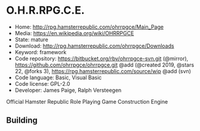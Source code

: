 # O.H.R.RPG.C.E.

- Home: http://rpg.hamsterrepublic.com/ohrrpgce/Main_Page
- Media: https://en.wikipedia.org/wiki/OHRRPGCE
- State: mature
- Download: http://rpg.hamsterrepublic.com/ohrrpgce/Downloads
- Keyword: framework
- Code repository: https://bitbucket.org/rbv/ohrrpgce-svn.git (@mirror), https://github.com/ohrrpgce/ohrrpgce.git @add (@created 2019, @stars 22, @forks 3), https://rpg.hamsterrepublic.com/source/wip @add (svn)
- Code language: Basic, Visual Basic
- Code license: GPL-2.0
- Developer: James Paige, Ralph Versteegen

Official Hamster Republic Role Playing Game Construction Engine

## Building
